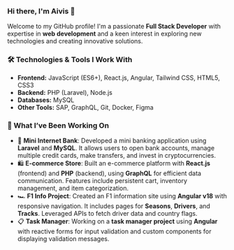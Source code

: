 ### Hi there, I'm Aivis 👋

Welcome to my GitHub profile! I'm a passionate **Full Stack Developer** with expertise in **web development** and a keen interest in exploring new technologies and creating innovative solutions.

### 🛠️ Technologies & Tools I Work With
- **Frontend:** JavaScript (ES6+), React.js, Angular, Tailwind CSS, HTML5, CSS3
- **Backend:** PHP (Laravel), Node.js
- **Databases:** MySQL
- **Other Tools:** SAP, GraphQL, Git, Docker, Figma

### 🌟 What I’ve Been Working On
- 🏦 **Mini Internet Bank**: Developed a mini banking application using **Laravel** and **MySQL**. It allows users to open bank accounts, manage multiple credit cards, make transfers, and invest in cryptocurrencies.
- 🛍️ **E-commerce Store**: Built an e-commerce platform with **React.js** (frontend) and **PHP** (backend), using **GraphQL** for efficient data communication. Features include persistent cart, inventory management, and item categorization.
- 🏎️ **F1 Info Project**: Created an F1 information site using **Angular v18** with responsive navigation. It includes pages for **Seasons**, **Drivers**, and **Tracks**. Leveraged APIs to fetch driver data and country flags.
- 📋 **Task Manager**: Working on a **task manager project** using **Angular** with reactive forms for input validation and custom components for displaying validation messages.
